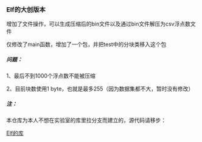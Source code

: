 ### Elf的大创版本

增加了文件操作，可以生成压缩后的bin文件以及通过bin文件解压为csv浮点数文件

仅修改了main函数，增加了一个包，并把test中的分块类移入这个包

##### 问题：

1、最后不到1000个浮点数不能被压缩

2、目前块数使用1 byte，也就是最多255（因为数据集都不大，暂时没有修改）

##### 注：

本仓库为本人不想在实验室的库里拉分支而建立的，源代码请移步：

<a href="[Spatio-Temporal-Lab/elf (github.com)](https://github.com/Spatio-Temporal-Lab/elf)">Elf的库</a>

